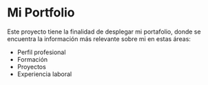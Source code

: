 # Mi Portfolio

Este proyecto tiene la finalidad de desplegar mi portafolio, donde se encuentra la información más relevante sobre mi en estas áreas:

- Perfil profesional
- Formación
- Proyectos
- Experiencia laboral
